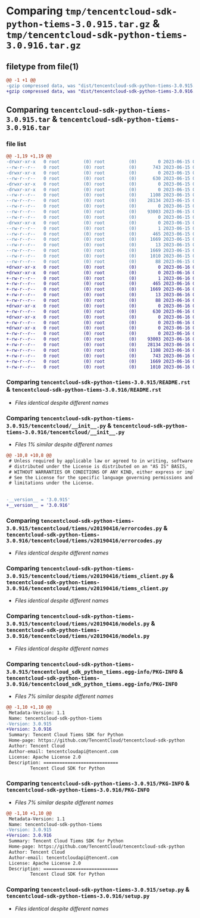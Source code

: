 # Comparing `tmp/tencentcloud-sdk-python-tiems-3.0.915.tar.gz` & `tmp/tencentcloud-sdk-python-tiems-3.0.916.tar.gz`

## filetype from file(1)

```diff
@@ -1 +1 @@
-gzip compressed data, was "dist/tencentcloud-sdk-python-tiems-3.0.915.tar", last modified: Thu Jun 15 00:35:43 2023, max compression
+gzip compressed data, was "dist/tencentcloud-sdk-python-tiems-3.0.916.tar", last modified: Fri Jun 16 00:43:28 2023, max compression
```

## Comparing `tencentcloud-sdk-python-tiems-3.0.915.tar` & `tencentcloud-sdk-python-tiems-3.0.916.tar`

### file list

```diff
@@ -1,19 +1,19 @@
-drwxr-xr-x   0 root         (0) root         (0)        0 2023-06-15 00:35:43.000000 tencentcloud-sdk-python-tiems-3.0.915/
--rw-r--r--   0 root         (0) root         (0)      743 2023-06-15 00:35:43.000000 tencentcloud-sdk-python-tiems-3.0.915/README.rst
-drwxr-xr-x   0 root         (0) root         (0)        0 2023-06-15 00:35:43.000000 tencentcloud-sdk-python-tiems-3.0.915/tencentcloud/
--rw-r--r--   0 root         (0) root         (0)      630 2023-06-15 00:35:43.000000 tencentcloud-sdk-python-tiems-3.0.915/tencentcloud/__init__.py
-drwxr-xr-x   0 root         (0) root         (0)        0 2023-06-15 00:35:43.000000 tencentcloud-sdk-python-tiems-3.0.915/tencentcloud/tiems/
-drwxr-xr-x   0 root         (0) root         (0)        0 2023-06-15 00:35:43.000000 tencentcloud-sdk-python-tiems-3.0.915/tencentcloud/tiems/v20190416/
--rw-r--r--   0 root         (0) root         (0)     1108 2023-06-15 00:35:43.000000 tencentcloud-sdk-python-tiems-3.0.915/tencentcloud/tiems/v20190416/errorcodes.py
--rw-r--r--   0 root         (0) root         (0)    28134 2023-06-15 00:35:43.000000 tencentcloud-sdk-python-tiems-3.0.915/tencentcloud/tiems/v20190416/tiems_client.py
--rw-r--r--   0 root         (0) root         (0)        0 2023-06-15 00:35:43.000000 tencentcloud-sdk-python-tiems-3.0.915/tencentcloud/tiems/v20190416/__init__.py
--rw-r--r--   0 root         (0) root         (0)    93003 2023-06-15 00:35:43.000000 tencentcloud-sdk-python-tiems-3.0.915/tencentcloud/tiems/v20190416/models.py
--rw-r--r--   0 root         (0) root         (0)        0 2023-06-15 00:35:43.000000 tencentcloud-sdk-python-tiems-3.0.915/tencentcloud/tiems/__init__.py
-drwxr-xr-x   0 root         (0) root         (0)        0 2023-06-15 00:35:43.000000 tencentcloud-sdk-python-tiems-3.0.915/tencentcloud_sdk_python_tiems.egg-info/
--rw-r--r--   0 root         (0) root         (0)        1 2023-06-15 00:35:43.000000 tencentcloud-sdk-python-tiems-3.0.915/tencentcloud_sdk_python_tiems.egg-info/dependency_links.txt
--rw-r--r--   0 root         (0) root         (0)      465 2023-06-15 00:35:43.000000 tencentcloud-sdk-python-tiems-3.0.915/tencentcloud_sdk_python_tiems.egg-info/SOURCES.txt
--rw-r--r--   0 root         (0) root         (0)     1669 2023-06-15 00:35:43.000000 tencentcloud-sdk-python-tiems-3.0.915/tencentcloud_sdk_python_tiems.egg-info/PKG-INFO
--rw-r--r--   0 root         (0) root         (0)       13 2023-06-15 00:35:43.000000 tencentcloud-sdk-python-tiems-3.0.915/tencentcloud_sdk_python_tiems.egg-info/top_level.txt
--rw-r--r--   0 root         (0) root         (0)     1669 2023-06-15 00:35:43.000000 tencentcloud-sdk-python-tiems-3.0.915/PKG-INFO
--rw-r--r--   0 root         (0) root         (0)     1010 2023-06-15 00:35:43.000000 tencentcloud-sdk-python-tiems-3.0.915/setup.py
--rw-r--r--   0 root         (0) root         (0)       88 2023-06-15 00:35:43.000000 tencentcloud-sdk-python-tiems-3.0.915/setup.cfg
+drwxr-xr-x   0 root         (0) root         (0)        0 2023-06-16 00:43:28.000000 tencentcloud-sdk-python-tiems-3.0.916/
+drwxr-xr-x   0 root         (0) root         (0)        0 2023-06-16 00:43:28.000000 tencentcloud-sdk-python-tiems-3.0.916/tencentcloud_sdk_python_tiems.egg-info/
+-rw-r--r--   0 root         (0) root         (0)        1 2023-06-16 00:43:28.000000 tencentcloud-sdk-python-tiems-3.0.916/tencentcloud_sdk_python_tiems.egg-info/dependency_links.txt
+-rw-r--r--   0 root         (0) root         (0)      465 2023-06-16 00:43:28.000000 tencentcloud-sdk-python-tiems-3.0.916/tencentcloud_sdk_python_tiems.egg-info/SOURCES.txt
+-rw-r--r--   0 root         (0) root         (0)     1669 2023-06-16 00:43:28.000000 tencentcloud-sdk-python-tiems-3.0.916/tencentcloud_sdk_python_tiems.egg-info/PKG-INFO
+-rw-r--r--   0 root         (0) root         (0)       13 2023-06-16 00:43:28.000000 tencentcloud-sdk-python-tiems-3.0.916/tencentcloud_sdk_python_tiems.egg-info/top_level.txt
+-rw-r--r--   0 root         (0) root         (0)       88 2023-06-16 00:43:28.000000 tencentcloud-sdk-python-tiems-3.0.916/setup.cfg
+drwxr-xr-x   0 root         (0) root         (0)        0 2023-06-16 00:43:28.000000 tencentcloud-sdk-python-tiems-3.0.916/tencentcloud/
+-rw-r--r--   0 root         (0) root         (0)      630 2023-06-16 00:43:28.000000 tencentcloud-sdk-python-tiems-3.0.916/tencentcloud/__init__.py
+drwxr-xr-x   0 root         (0) root         (0)        0 2023-06-16 00:43:28.000000 tencentcloud-sdk-python-tiems-3.0.916/tencentcloud/tiems/
+-rw-r--r--   0 root         (0) root         (0)        0 2023-06-16 00:43:28.000000 tencentcloud-sdk-python-tiems-3.0.916/tencentcloud/tiems/__init__.py
+drwxr-xr-x   0 root         (0) root         (0)        0 2023-06-16 00:43:28.000000 tencentcloud-sdk-python-tiems-3.0.916/tencentcloud/tiems/v20190416/
+-rw-r--r--   0 root         (0) root         (0)        0 2023-06-16 00:43:28.000000 tencentcloud-sdk-python-tiems-3.0.916/tencentcloud/tiems/v20190416/__init__.py
+-rw-r--r--   0 root         (0) root         (0)    93003 2023-06-16 00:43:28.000000 tencentcloud-sdk-python-tiems-3.0.916/tencentcloud/tiems/v20190416/models.py
+-rw-r--r--   0 root         (0) root         (0)    28134 2023-06-16 00:43:28.000000 tencentcloud-sdk-python-tiems-3.0.916/tencentcloud/tiems/v20190416/tiems_client.py
+-rw-r--r--   0 root         (0) root         (0)     1108 2023-06-16 00:43:28.000000 tencentcloud-sdk-python-tiems-3.0.916/tencentcloud/tiems/v20190416/errorcodes.py
+-rw-r--r--   0 root         (0) root         (0)      743 2023-06-16 00:43:28.000000 tencentcloud-sdk-python-tiems-3.0.916/README.rst
+-rw-r--r--   0 root         (0) root         (0)     1669 2023-06-16 00:43:28.000000 tencentcloud-sdk-python-tiems-3.0.916/PKG-INFO
+-rw-r--r--   0 root         (0) root         (0)     1010 2023-06-16 00:43:28.000000 tencentcloud-sdk-python-tiems-3.0.916/setup.py
```

### Comparing `tencentcloud-sdk-python-tiems-3.0.915/README.rst` & `tencentcloud-sdk-python-tiems-3.0.916/README.rst`

 * *Files identical despite different names*

### Comparing `tencentcloud-sdk-python-tiems-3.0.915/tencentcloud/__init__.py` & `tencentcloud-sdk-python-tiems-3.0.916/tencentcloud/__init__.py`

 * *Files 1% similar despite different names*

```diff
@@ -10,8 +10,8 @@
 # Unless required by applicable law or agreed to in writing, software
 # distributed under the License is distributed on an "AS IS" BASIS,
 # WITHOUT WARRANTIES OR CONDITIONS OF ANY KIND, either express or implied.
 # See the License for the specific language governing permissions and
 # limitations under the License.
 
 
-__version__ = '3.0.915'
+__version__ = '3.0.916'
```

### Comparing `tencentcloud-sdk-python-tiems-3.0.915/tencentcloud/tiems/v20190416/errorcodes.py` & `tencentcloud-sdk-python-tiems-3.0.916/tencentcloud/tiems/v20190416/errorcodes.py`

 * *Files identical despite different names*

### Comparing `tencentcloud-sdk-python-tiems-3.0.915/tencentcloud/tiems/v20190416/tiems_client.py` & `tencentcloud-sdk-python-tiems-3.0.916/tencentcloud/tiems/v20190416/tiems_client.py`

 * *Files identical despite different names*

### Comparing `tencentcloud-sdk-python-tiems-3.0.915/tencentcloud/tiems/v20190416/models.py` & `tencentcloud-sdk-python-tiems-3.0.916/tencentcloud/tiems/v20190416/models.py`

 * *Files identical despite different names*

### Comparing `tencentcloud-sdk-python-tiems-3.0.915/tencentcloud_sdk_python_tiems.egg-info/PKG-INFO` & `tencentcloud-sdk-python-tiems-3.0.916/tencentcloud_sdk_python_tiems.egg-info/PKG-INFO`

 * *Files 7% similar despite different names*

```diff
@@ -1,10 +1,10 @@
 Metadata-Version: 1.1
 Name: tencentcloud-sdk-python-tiems
-Version: 3.0.915
+Version: 3.0.916
 Summary: Tencent Cloud Tiems SDK for Python
 Home-page: https://github.com/TencentCloud/tencentcloud-sdk-python
 Author: Tencent Cloud
 Author-email: tencentcloudapi@tencent.com
 License: Apache License 2.0
 Description: ============================
         Tencent Cloud SDK for Python
```

### Comparing `tencentcloud-sdk-python-tiems-3.0.915/PKG-INFO` & `tencentcloud-sdk-python-tiems-3.0.916/PKG-INFO`

 * *Files 7% similar despite different names*

```diff
@@ -1,10 +1,10 @@
 Metadata-Version: 1.1
 Name: tencentcloud-sdk-python-tiems
-Version: 3.0.915
+Version: 3.0.916
 Summary: Tencent Cloud Tiems SDK for Python
 Home-page: https://github.com/TencentCloud/tencentcloud-sdk-python
 Author: Tencent Cloud
 Author-email: tencentcloudapi@tencent.com
 License: Apache License 2.0
 Description: ============================
         Tencent Cloud SDK for Python
```

### Comparing `tencentcloud-sdk-python-tiems-3.0.915/setup.py` & `tencentcloud-sdk-python-tiems-3.0.916/setup.py`

 * *Files identical despite different names*

